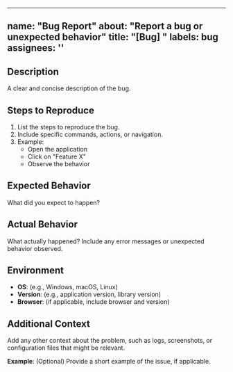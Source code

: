 ______________________________________________________________________

## name: "Bug Report" about: "Report a bug or unexpected behavior" title: "[Bug] " labels: bug assignees: ''

## Description

A clear and concise description of the bug.

## Steps to Reproduce

1. List the steps to reproduce the bug.
1. Include specific commands, actions, or navigation.
1. Example:
   - Open the application
   - Click on "Feature X"
   - Observe the behavior

## Expected Behavior

What did you expect to happen?

## Actual Behavior

What actually happened? Include any error messages or unexpected behavior observed.

## Environment

- **OS**: (e.g., Windows, macOS, Linux)
- **Version**: (e.g., application version, library version)
- **Browser**: (if applicable, include browser and version)

## Additional Context

Add any other context about the problem, such as logs, screenshots, or configuration files that
might be relevant.

**Example**: (Optional) Provide a short example of the issue, if applicable.
